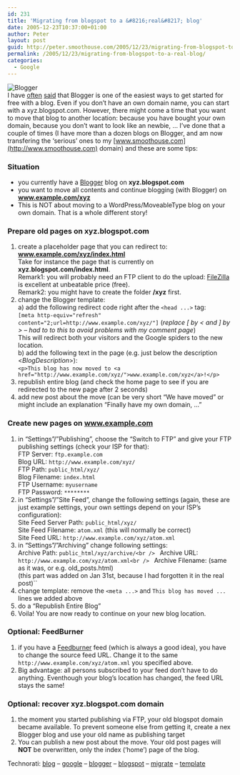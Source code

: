 ```yaml
---
id: 231
title: 'Migrating from blogspot to a &#8216;real&#8217; blog'
date: 2005-12-23T10:37:00+01:00
author: Peter
layout: post
guid: http://peter.smoothouse.com/2005/12/23/migrating-from-blogspot-to-a-real-blog/
permalink: /2005/12/23/migrating-from-blogspot-to-a-real-blog/
categories:
  - Google
---
```

![Blogger](http://www.pixagogo.com/S55bfzQn-9Laj342Ysd8%21wxmXGCojZbm8v4rMDYivuSo%216vjCaHw92Cyfg39Keu0L9eD8T6x-lcCL8xqE95jB6jSKpLgQwmHko/blogger.jpg)  
I have [often](http://blog.forret.com/blog/2004/12/setting-up-new-blogger-site.html) [said](http://blog.forret.com/blog/2004/10/podcasting-with-blogger.html) that Blogger is one of the easiest ways to get started for free with a blog. Even if you don&#8217;t have an own domain name, you can start with a xyz.blogspot.com. However, there might come a time that you want to move that blog to another location: because you have bought your own domain, because you don&#8217;t want to look like an newbie, &#8230; I&#8217;ve done that a couple of times (I have more than a dozen blogs on Blogger, and am now transfering the &#8216;serious&#8217; ones to my [www.smoothouse.com](http://www.smoothouse.com) domain) and these are some tips:

### Situation

  * you currently have a [Blogger](http://www.blogger.com) blog on **xyz.blogspot.com** 
  * you want to move all contents and continue blogging (with Blogger) on **www.example.com/xyz** 
  * This is NOT about moving to a WordPress/MoveableType blog on your own domain. That is a whole different story! 

### Prepare old pages on xyz.blogspot.com

  1. create a placeholder page that you can redirect to:  
    **www.example.com/xyz/index.html**  
    Take for instance the page that is currently on **xyz.blogspot.com/index.html**.  
    Remark1: you will probably need an FTP client to do the upload: [FileZilla](http://filezilla.sourceforge.net/) is excellent at unbeatable price (free).  
    Remark2: you might have to create the folder **/xyz** first. 
  2. change the Blogger template:  
    a) add the following redirect code right after the `<head ...>` tag:  
    `[meta http-equiv="refresh" content="2;url=http://www.example.com/xyz/"]` (_replace [ by < and ] by > &#8211; had to to this to avoid problems with my comment page_)  
    This will redirect both your visitors and the Google spiders to the new location.  
    b) add the following text in the page (e.g. just below the description <$BlogDescription$>):  
    `<p>This blog has now moved to <a href="http://www.example.com/xyz/">www.example.com/xyz</a>!</p>` 
  3. republish entire blog (and check the home page to see if you are redirected to the new page after 2 seconds) 
  4. add new post about the move (can be very short &#8220;We have moved&#8221; or might include an explanation &#8220;Finally have my own domain, &#8230;&#8221; 

### Create new pages on www.example.com

  1. in &#8220;Settings&#8221;/&#8221;Publishing&#8221;, choose the &#8220;Switch to FTP&#8221; and give your FTP publishing settings (check your ISP for that):  
    FTP Server: `ftp.example.com`  
    Blog URL: `http://www.example.com/xyz/`  
    FTP Path: `public_html/xyz/`  
    Blog Filename: `index.html`  
    FTP Username: `myusername`  
    FTP Password: `********` 
  2. in &#8220;Settings&#8221;/&#8221;Site Feed&#8221;, change the following settings (again, these are just example settings, your own settings depend on your ISP&#8217;s configuration):  
    Site Feed Server Path: `public_html/xyz/`  
    Site Feed Filename: `atom.xml` (this will normally be correct)  
    Site Feed URL: `http://www.example.com/xyz/atom.xml`
  3. in &#8220;Settings&#8221;/&#8221;Archiving&#8221; change following settings:  
    Archive Path: `public_html/xyz/archive/<br />
` Archive URL: `http://www.example.com/xyz/atom.xml<br />
` Archive Filename: (same as it was, or e.g. old_posts.html)  
    (this part was added on Jan 31st, because I had forgotten it in the real post)`` 
  4. change template: remove the `<meta ...>` and `This blog has moved ...` lines we added above 
  5. do a &#8220;Republish Entire Blog&#8221; 
  6. Voila! You are now ready to continue on your new blog location. 

### Optional: FeedBurner

  1. if you have a [Feedburner](http://www.feedburner.com) feed (which is always a good idea), you have to change the source feed URL. Change it to the same `http://www.example.com/xyz/atom.xml` you specified above. 
  2. Big advantage: all persons subscribed to your feed don&#8217;t have to do anything. Eventhough your blog&#8217;s location has changed, the feed URL stays the same! 

### Optional: recover xyz.blogspot.com domain

  1. the moment you started publishing via FTP, your old blogspot domain became available. To prevent someone else from getting it, create a nex Blogger blog and use your old name as publishing target 
  2. You can publish a new post about the move. Your old post pages will **NOT** be overwritten, only the index (&#8216;home&#8217;) page of the blog. 

Technorati: <a href="http://technorati.com/tag/blog" rel="tag">blog</a> &#8211; <a href="http://technorati.com/tag/google" rel="tag">google</a> &#8211; <a href="http://technorati.com/tag/blogger" rel="tag">blogger</a> &#8211; <a href="http://technorati.com/tag/blogspot" rel="tag">blogspot</a> &#8211; <a href="http://technorati.com/tag/migrate" rel="tag">migrate</a> &#8211; <a href="http://technorati.com/tag/template" rel="tag">template</a>